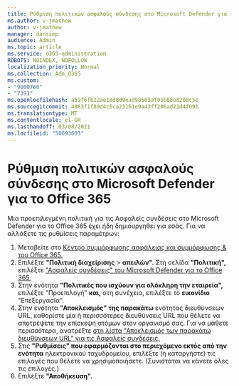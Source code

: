```yaml
---
title: Ρύθμιση πολιτικών ασφαλούς σύνδεσης στο Microsoft Defender για το Office 365
ms.author: v-jmathew
author: v-jmathew
manager: dansimp
audience: Admin
ms.topic: article
ms.service: o365-administration
ROBOTS: NOINDEX, NOFOLLOW
localization_priority: Normal
ms.collection: Adm_O365
ms.custom:
- "9000760"
- "7391"
ms.openlocfilehash: a59f6fb22ae18d8d9ead98563af05b88e8208c5e
ms.sourcegitcommit: 4883f1f89d4c6ca23161e9a43ff206ad21d4f09b
ms.translationtype: MT
ms.contentlocale: el-GR
ms.lasthandoff: 03/08/2021
ms.locfileid: "50693603"
---
```

# <a name="set-up-safe-link-policies-in-microsoft-defender-for-office-365"></a>Ρύθμιση πολιτικών ασφαλούς σύνδεσης στο Microsoft Defender για το Office 365

Μια προεπιλεγμένη πολιτική για τις Ασφαλείς συνδέσεις στο Microsoft Defender για το Office 365 έχει ήδη δημιουργηθεί για εσάς. Για να αλλάξετε τις ρυθμίσεις παραμέτρων:

1. Μεταβείτε στο [Κέντρο συμμόρφωσης ασφάλειας και συμμόρφωσης & του Office 365.](https://go.microsoft.com/fwlink/p/?linkid=2077143)
2. Επιλέξτε **"Πολιτική διαχείρισης**  >  **απειλών".** Στη σελίδα **"Πολιτική",** επιλέξτε ["Ασφαλείς συνδέσεις" του Microsoft Defender για το Office 365.](https://go.microsoft.com/fwlink/?linkid=2101058)
3. Στην ενότητα **"Πολιτικές που ισχύουν για ολόκληρη την εταιρεία",** επιλέξτε "Προεπιλογή" **και,** στη συνέχεια, επιλέξτε το **εικονίδιο** "Επεξεργασία".
4. Στην ενότητα **"Αποκλεισμός" της παρακάτω** ενότητας διευθύνσεων URL, καθορίστε μία ή περισσότερες διευθύνσεις URL που θέλετε να αποτρέψετε την επίσκεψη ατόμων στον οργανισμό σας. Για να μάθετε περισσότερα, ανατρέξτε [στη λίστα "Αποκλεισμός των παρακάτω διευθύνσεων URL" για τις Ασφαλείς συνδέσεις.](https://go.microsoft.com/fwlink/?linkid=2092123)
5. Στις **"Ρυθμίσεις" που εφαρμόζονται στο περιεχόμενο εκτός από την ενότητα** ηλεκτρονικού ταχυδρομείου, επιλέξτε (ή καταργήστε) τις επιλογές που θέλετε να χρησιμοποιήσετε. (Συνιστάται να κάνετε όλες τις επιλογές.)
6. Επιλέξτε **"Αποθήκευση".**
